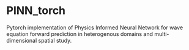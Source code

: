 # PINN_torch

Pytorch implementation of Physics Informed Neural Network for wave equation forward prediction in heterogenous domains and multi-dimensional spatial study.

